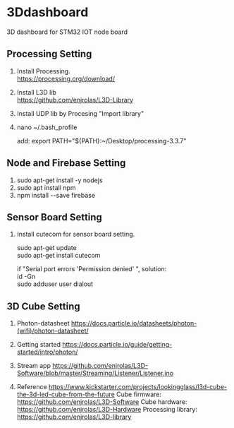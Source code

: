 # 3Ddashboard
3D dashboard for STM32 IOT node board

## Processing Setting
1. Install Processing.  
  https://processing.org/download/
2. Install L3D lib  
  https://github.com/enjrolas/L3D-Library
3. Install UDP lib by Procesing "Import library"
4. nano ~/.bash_profile

   add:     export PATH="${PATH}:~/Desktop/processing-3.3.7"

## Node and Firebase Setting
1. sudo apt-get install -y nodejs  
2. sudo apt install npm   
3. npm install --save firebase  


## Sensor Board Setting
1. Install cutecom for sensor board setting.

   sudo apt-get update  
   sudo apt-get install cutecom  

   if "Serial port errors 'Permission denied' ", solution:   
   id -Gn  
   sudo adduser user dialout  

  
## 3D Cube Setting
1. Photon-datasheet
  https://docs.particle.io/datasheets/photon-(wifi)/photon-datasheet/ 
2. Getting started
  https://docs.particle.io/guide/getting-started/intro/photon/ 
3. Stream app
  https://github.com/enjrolas/L3D-Software/blob/master/Streaming/Listener/Listener.ino 
  
4. Reference
  https://www.kickstarter.com/projects/lookingglass/l3d-cube-the-3d-led-cube-from-the-future 
  Cube firmware:  https://github.com/enjrolas/L3D-Software 
  Cube hardware:  https://github.com/enjrolas/L3D-Hardware 
  Processing library:  https://github.com/enjrolas/L3D-library 

